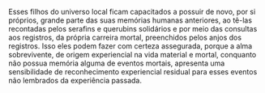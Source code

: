 ﻿Esses filhos do universo local ficam capacitados a possuir de novo, por si próprios, grande parte das suas memórias humanas anteriores, ao tê-las recontadas pelos serafins e querubins solidários e por meio das consultas aos registros, da própria carreira mortal, preenchidos pelos anjos dos registros. Isso eles podem fazer com certeza assegurada, porque a alma sobrevivente, de origem experiencial na vida material e mortal, conquanto não possua memória alguma de eventos mortais, apresenta uma sensibilidade de reconhecimento experiencial residual para esses eventos não lembrados da experiência passada.